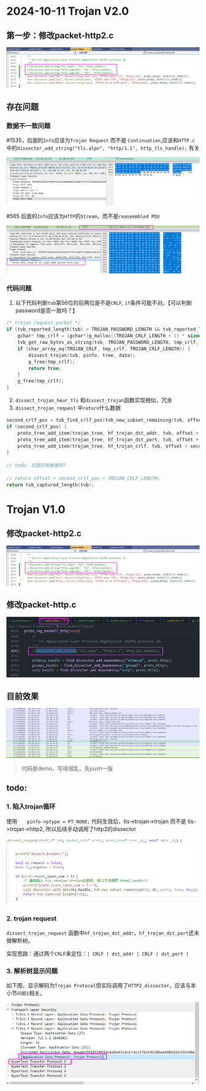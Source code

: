 

# 2024-10-11 Trojan V2.0

## 第一步：修改packet-http2.c

![image-20240928181302064](readme.assets/image-20240928181302064.png)



## 存在问题

### 数据不一致问题 

\#1535，后面的`Info`应该为`Trojan Request` 而不是 `Continuation`,应该和`HTTP.c`中的`dissector_add_string("tls.alpn", "http/1.1", http_tls_handle);` 有关

![img](readme.assets/1728645480787-f5f41b9e-0f85-4181-974c-967d51e2b632.png)

\#565 后面的`Info`应该为`HTTP`的`Stream`，而不是`reaseembled PDU`

![img](readme.assets/1728648302136-3f4584e7-b6ad-4d65-a303-9214e2906b62.png)

### 代码问题

1. 以下代码判断`tvb`第56位的后两位是不是`CRLF`, `if`条件可能不对。【可以判断password是否一致吗？】

```c
/* trojan request packet */
if (tvb_reported_length(tvb) > TROJAN_PASSWORD_LENGTH && tvb_reported_length(tvb) < TROJAN_REQUEST_MAX_LENGTH) { /* Minimum Trojan request length */
    gchar* tmp_crlf = (gchar*)g_malloc((TROJAN_CRLF_LENGTH + 1) * sizeof(gchar));
    tvb_get_raw_bytes_as_string(tvb, TROJAN_PASSWORD_LENGTH, tmp_crlf, (TROJAN_CRLF_LENGTH + 1));
    if (char_array_eq(TROJAN_CRLF, tmp_crlf, TROJAN_CRLF_LENGTH)) {
        dissect_trojan(tvb, pinfo, tree, data);
        g_free(tmp_crlf);
        return true;
    }
    g_free(tmp_crlf);
}
```

2. `dissect_trojan_heur_tls` 和`dissect_trojan`函数实现相似，冗余
3. `dissect_trojan_request` 中`return`什么数据

```c
second_crlf_pos = tvb_find_crlf_pos(tvb_new_subset_remaining(tvb, offset));
if (second_crlf_pos) {
    proto_tree_add_item(trojan_tree, hf_trojan_dst_addr, tvb, offset + 1, second_crlf_pos - TROJAN_PORT_LENGTH - 1, ENC_BIG_ENDIAN);// 这里为什么+1? trojan文档没写，但实际流量中，这个字节是没用的
    proto_tree_add_item(trojan_tree, hf_trojan_dst_port, tvb, offset + second_crlf_pos - TROJAN_PORT_LENGTH, TROJAN_PORT_LENGTH, ENC_BIG_ENDIAN);
    proto_tree_add_item(trojan_tree, hf_trojan_crlf, tvb, offset + second_crlf_pos, TROJAN_CRLF_LENGTH, ENC_BIG_ENDIAN);
}

// todo: 后面还有数据吗?

// return offset + second_crlf_pos + TROJAN_CRLF_LENGTH;
return tvb_captured_length(tvb);
```













# Trojan V1.0

## 修改packet-http2.c

![image-20240928181302064](readme.assets/image-20240928181302064.png)

## 修改packet-http.c

![image-20241010164248886](readme.assets/image-20241010164248886.png)


## 目前效果

![image-20240928103131293](readme.assets/image-20240928103131293.png)

> 代码是demo，写得很乱，先push一版

## todo:

### 1. 陷入trojan循环

使用 `    pinfo->ptype = PT_NONE; `  代码生效后，tls->trojan->trojan 而不是 tls->trojan->http2, 所以后续手动调用了http2的dissector

![image-20240928103209010](readme.assets/image-20240928103209010.png)

### 2. trojan request 

`dissect_trojan_request` 函数中`hf_trojan_dst_addr`，`hf_trojan_dst_port`还未做解析树。

实现思路：通过两个`CRLF`来定位：`| CRLF | dst_addr | CRLF | dst_port |`

### 3. 解析树显示问题

如下图，显示解码为`Trojan Protocol`但实际调用了`HTTP2_dissector`，应该与本小节`问题1`相关。

![image-20240928103745897](readme.assets/image-20240928103745897.png)

 



